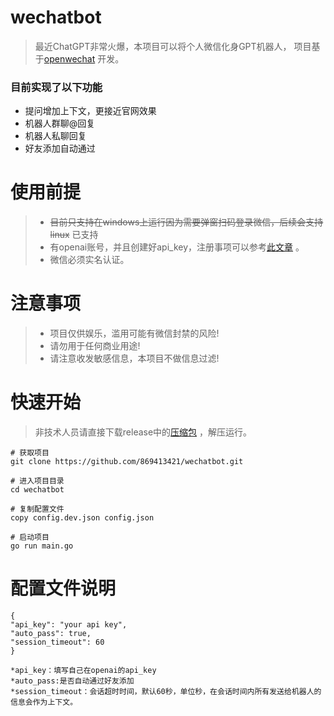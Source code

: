 # wechatbot
> 最近ChatGPT非常火爆，本项目可以将个人微信化身GPT机器人，
> 项目基于[openwechat](https://github.com/eatmoreapple/openwechat) 开发。



### 目前实现了以下功能
 * 提问增加上下文，更接近官网效果 
 * 机器人群聊@回复
 * 机器人私聊回复
 * 好友添加自动通过
 
# 使用前提
> * ~~目前只支持在windows上运行因为需要弹窗扫码登录微信，后续会支持linux~~   已支持
> * 有openai账号，并且创建好api_key，注册事项可以参考[此文章](https://juejin.cn/post/7173447848292253704) 。
> * 微信必须实名认证。

# 注意事项
> * 项目仅供娱乐，滥用可能有微信封禁的风险!
> * 请勿用于任何商业用途!
> * 请注意收发敏感信息，本项目不做信息过滤!

# 快速开始
> 非技术人员请直接下载release中的[压缩包](https://github.com/869413421/wechatbot/releases/tag/v1.1.1) ，解压运行。
````
# 获取项目
git clone https://github.com/869413421/wechatbot.git

# 进入项目目录
cd wechatbot

# 复制配置文件
copy config.dev.json config.json

# 启动项目
go run main.go
````

# 配置文件说明
````
{
"api_key": "your api key",
"auto_pass": true,
"session_timeout": 60
}

*api_key：填写自己在openai的api_key
*auto_pass:是否自动通过好友添加
*session_timeout：会话超时时间，默认60秒，单位秒，在会话时间内所有发送给机器人的信息会作为上下文。
````

